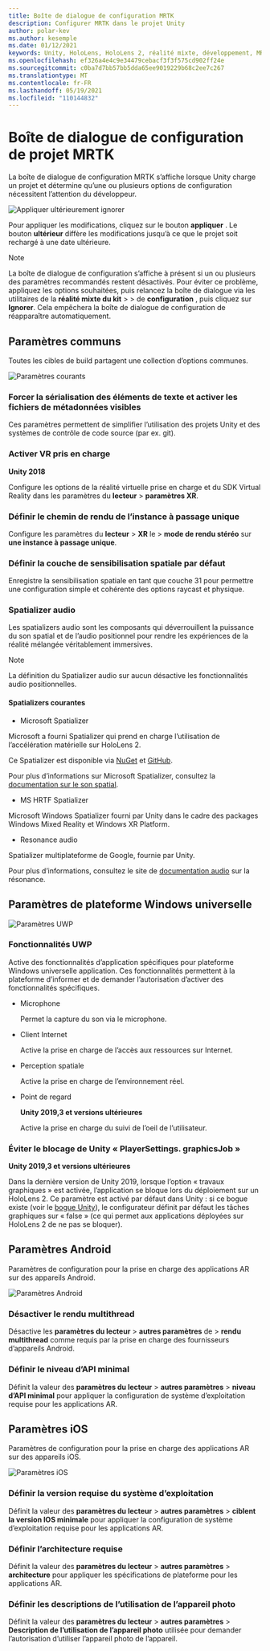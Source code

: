 ```yaml
---
title: Boîte de dialogue de configuration MRTK
description: Configurer MRTK dans le projet Unity
author: polar-kev
ms.author: kesemple
ms.date: 01/12/2021
keywords: Unity, HoloLens, HoloLens 2, réalité mixte, développement, MRTK, Unity
ms.openlocfilehash: ef326a4e4c9e34479cebacf3f3f575cd902ff24e
ms.sourcegitcommit: c0ba7d7bb57bb5dda65ee9019229b68c2ee7c267
ms.translationtype: MT
ms.contentlocale: fr-FR
ms.lasthandoff: 05/19/2021
ms.locfileid: "110144832"
---
```

# <a name="mrtk-project-configuration-dialog"></a>Boîte de dialogue de configuration de projet MRTK

La boîte de dialogue de configuration MRTK s’affiche lorsque Unity charge un projet et détermine qu’une ou plusieurs options de configuration nécessitent l’attention du développeur.

![Appliquer ultérieurement ignorer](../features/images/configuration-dialog/ConfigurationDialogHeader.png)

Pour appliquer les modifications, cliquez sur le bouton **appliquer** . Le bouton **ultérieur** diffère les modifications jusqu’à ce que le projet soit rechargé à une date ultérieure.

> [!NOTE]
> La boîte de dialogue de configuration s’affiche à présent si un ou plusieurs des paramètres recommandés restent désactivés. Pour éviter ce problème, appliquez les options souhaitées, puis relancez la boîte de dialogue via les utilitaires de la **réalité mixte du kit**  >    >  de **configuration** , puis cliquez sur **Ignorer**. Cela empêchera la boîte de dialogue de configuration de réapparaître automatiquement.

## <a name="common-settings"></a>Paramètres communs

Toutes les cibles de build partagent une collection d’options communes.

![Paramètres courants](../features/images/configuration-dialog/ConfigurationDialogCommonSettings.png)

### <a name="force-text-asset-serialization-and-enable-visible-meta-files"></a>Forcer la sérialisation des éléments de texte et activer les fichiers de métadonnées visibles

Ces paramètres permettent de simplifier l’utilisation des projets Unity et des systèmes de contrôle de code source (par ex. git).

### <a name="enable-vr-supported"></a>Activer VR pris en charge

**Unity 2018**

Configure les options de la réalité virtuelle prise en charge et du SDK Virtual Reality dans les paramètres du **lecteur**  >  **paramètres XR**.

### <a name="set-single-pass-instanced-rendering-path"></a>Définir le chemin de rendu de l’instance à passage unique

Configure les paramètres du **lecteur**  >  **XR** le  >  **mode de rendu stéréo** sur **une instance à passage unique**.

### <a name="set-default-spatial-awareness-layer"></a>Définir la couche de sensibilisation spatiale par défaut

Enregistre la sensibilisation spatiale en tant que couche 31 pour permettre une configuration simple et cohérente des options raycast et physique.

### <a name="audio-spatializer"></a>Spatializer audio

Les spatializers audio sont les composants qui déverrouillent la puissance du son spatial et de l’audio positionnel pour rendre les expériences de la réalité mélangée véritablement immersives.

> [!NOTE]
> La définition du Spatializer audio sur aucun désactive les fonctionnalités audio positionnelles.

#### <a name="common-spatializers"></a>Spatializers courantes

- Microsoft Spatializer

Microsoft a fourni Spatializer qui prend en charge l’utilisation de l’accélération matérielle sur HoloLens 2.

Ce Spatializer est disponible via [NuGet](https://www.nuget.org/packages/Microsoft.SpatialAudio.Spatializer.Unity/) et [GitHub](https://github.com/microsoft/spatialaudio-unity).

Pour plus d’informations sur Microsoft Spatializer, consultez la [documentation sur le son spatial](/windows/mixed-reality/spatial-sound-in-unity).

- MS HRTF Spatializer

Microsoft Windows Spatializer fourni par Unity dans le cadre des packages Windows Mixed Reality et Windows XR Platform.

- Resonance audio

Spatializer multiplateforme de Google, fournie par Unity.

Pour plus d’informations, consultez le site de [documentation audio](https://resonance-audio.github.io/resonance-audio/develop/unity/getting-started) sur la résonance.

## <a name="universal-windows-platform-settings"></a>Paramètres de plateforme Windows universelle

![Paramètres UWP](../features/images/configuration-dialog/ConfigurationDialogUWPSettings.png)

### <a name="uwp-capabilities"></a>Fonctionnalités UWP

Active des fonctionnalités d’application spécifiques pour plateforme Windows universelle application. Ces fonctionnalités permettent à la plateforme d’informer et de demander l’autorisation d’activer des fonctionnalités spécifiques.

- Microphone

  Permet la capture du son via le microphone.

- Client Internet

  Active la prise en charge de l’accès aux ressources sur Internet.

- Perception spatiale

  Active la prise en charge de l’environnement réel.

- Point de regard

  **Unity 2019,3 et versions ultérieures**

  Active la prise en charge du suivi de l’oeil de l’utilisateur.

### <a name="avoid-unity-playersettingsgraphicsjob-crash"></a>Éviter le blocage de Unity « PlayerSettings. graphicsJob »

**Unity 2019,3 et versions ultérieures**

Dans la dernière version de Unity 2019, lorsque l’option « travaux graphiques » est activée, l’application se bloque lors du déploiement sur un HoloLens 2.
Ce paramètre est activé par défaut dans Unity : si ce bogue existe (voir le [bogue Unity](https://issuetracker.unity3d.com/issues/enabling-graphics-jobs-in-2019-dot-3-x-results-in-a-crash-or-nothing-rendering-on-hololens-2)), le configurateur définit par défaut les tâches graphiques sur « false » (ce qui permet aux applications déployées sur HoloLens 2 de ne pas se bloquer).

## <a name="android-settings"></a>Paramètres Android

Paramètres de configuration pour la prise en charge des applications AR sur des appareils Android.

![Paramètres Android](../features/images/configuration-dialog/ConfigurationDialogAndroidSettings.png)

### <a name="disable-multi-threaded-rendering"></a>Désactiver le rendu multithread

Désactive les **paramètres du lecteur**  >  **autres paramètres** de  >  **rendu multithread** comme requis par la prise en charge des fournisseurs d’appareils Android.

### <a name="set-minimum-api-level"></a>Définir le niveau d’API minimal

Définit la valeur des **paramètres du lecteur**  >  **autres paramètres**  >  **niveau d’API minimal** pour appliquer la configuration de système d’exploitation requise pour les applications AR.

## <a name="ios-settings"></a>Paramètres iOS

Paramètres de configuration pour la prise en charge des applications AR sur des appareils iOS.

![Paramètres iOS](../features/images/configuration-dialog/ConfigurationDialogiOSSettings.png)

### <a name="set-required-os-version"></a>Définir la version requise du système d’exploitation

Définit la valeur des **paramètres du lecteur**  >  **autres paramètres**  >  **ciblent la version IOS minimale** pour appliquer la configuration de système d’exploitation requise pour les applications AR.

### <a name="set-required-architecture"></a>Définir l’architecture requise

Définit la valeur des **paramètres du lecteur**  >  **autres paramètres**  >  **architecture** pour appliquer les spécifications de plateforme pour les applications AR.

### <a name="set-camera-usage-descriptions"></a>Définir les descriptions de l’utilisation de l’appareil photo

Définit la valeur des **paramètres du lecteur**  >  **autres paramètres**  >  **Description de l’utilisation de l’appareil photo** utilisée pour demander l’autorisation d’utiliser l’appareil photo de l’appareil.